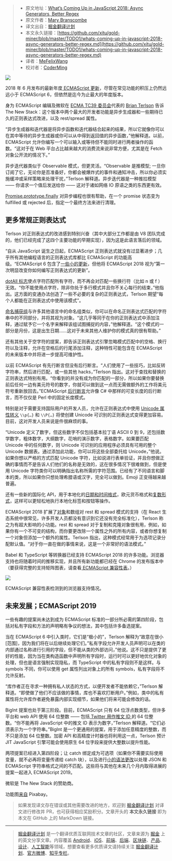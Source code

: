> * 原文地址：[What’s Coming Up in JavaScript 2018: Async Generators, Better Regex](https://thenewstack.io/whats-coming-up-in-javascript-2018-async-generators-better-regex/)
> * 原文作者：[Mary Branscombe](https://thenewstack.io/author/marybranscombe/)
> * 译文出自：[掘金翻译计划](https://github.com/xitu/gold-miner)
> * 本文永久链接：[https://github.com/xitu/gold-miner/blob/master/TODO1/whats-coming-up-in-javascript-2018-async-generators-better-regex.md](https://github.com/xitu/gold-miner/blob/master/TODO1/whats-coming-up-in-javascript-2018-async-generators-better-regex.md)
> * 译者：[MeFelixWang](https://github.com/MeFelixWang)
> * 校对者：[CoderMing](https://github.com/CoderMing)

![](https://cdn.thenewstack.io/media/2018/08/ba3bc5a9-res-3615421_1920-1024x681.jpg)

2018 年 6 月发布的最新年度[ ECMAScript 更新](http://www.ecma-international.org/ecma-262/9.0/index.html)，尽管在常见功能的积压上仍然远远小于 ECMAScript 6，但依然是迄今为止最大的年度版本。

身为 ECMAScript 编辑及微软在 [ECMA TC39 委员会]((https://github.com/tc39))代表的 [Brian Terlson](https://github.com/bterlson) 告诉 The New Stack：这个版本中两个最大的开发者功能是异步生成器和一些期待已久的正则表达式改进，以及 rest/spread 属性。

“异步生成器和迭代器是将异步函数和迭代器结合起来的结果，所以它就像你可以在其中等待的异步生成器或你可以从中得到返回值的异步函数，”他解释道。以前，ECMAScript 允许你编写一个可以输入或等待但不能同时进行两者操作的函数。“这对于在 Web 平台占比越来越大的消费流来说非常方便，尤其是在 Fetch 对象公开流的情况下。”

异步迭代器类似于 Observable 模式，但更灵活。“Observable 是推模型; 一旦你订阅了它，无论你是否准备好，你都会被爆炸式的事件和通知冲击，所以你必须实施缓冲或采样策略来处理干扰，”Terlson 解释道。异步迭代器是一种推拉模型 —— 你请求一个值后发送给你 —— 这对于诸如网络 IO 原语之类的东西更有效。

[Promise.prototype.finally](https://github.com/tc39/proposal-promise-finally) 对异步编程也很有帮助，在一个 promise 状态变为 fulfilled 或 rejected 后，指定一个最终方法来进行清理。

## 更多常规正则表达式

Terlson 对正则表达式的改进感到特别兴奋（其中大部分工作都是由 V8 团队完成的，他们已经完成了这四个主要功能的早期实现），因为这是此语言落后的领域。

“自从 JavaScript 诞生之日起，ECMAScript 正则表达式就没有过显著进步；几乎所有其他编程语言的正则表达式库都比 ECMAScript 的功能高级。“ECMAScript 6 包含了[一些小的更新](http://2ality.com/2015/07/regexp-es6.html)，但他将 ECMAScript 2018 视为“第一次明显改变你如何编写正则表达式的更新”。

[dotAll 标志](https://github.com/tc39/proposal-regexp-dotall-flag)使点字符匹配所有字符，而不再会对匹配一些换行符（比如 n 或 f ）无效。“你不能使用点字符，除非你处于多行模式并且你不关心每行的结束，”他指出。这方面的变通办法创造了一些不必要的复杂的正则表达式，Terlson 期望“每个人都能在正则表达式中使用该模式”。

[命名捕获组](https://github.com/tc39/proposal-regexp-named-groups)与许多其他语言中的命名组类似，你可以在命名正则表达式匹配的字符串中的不同部分，并将其视为对象。“这几乎等同于在你的正则表达式中添加注释，通过赋予它一个名字来解释该组试图捕捉的内容，”他解释道。“这个模式的一部分是月份，这是出生日期......这对于未来其他人维护你的模式真的很有帮助。”

还有其他关于空字符的提案，即告诉正则表达式引擎忽略模式匹配中的空格、换行符以及注释，允许在空格后的行尾添加注释，这种特性可能包含在 ECMAScript 的未来版本中并将进一步提高可维护性。

以前 ECMAScript 有先行断言但没有后行断言。“人们使用了一些技巧，比如反转字符串，然后进行匹配，或一些其他 hacks，”Terlson 指出。这对于查找和替换的正则表达式特别有用。“你看到的并没有成为你匹配的一部分，所以如果你要替换前后任何一边有美元符号的数字，你就可以做到这一点而无需做额外的工作将美元符号重新放回去。”ECMAScript [后行断言](https://github.com/tc39/proposal-regexp-lookbehind)允许像 C# 中那样的可变长度的后行断言，而不仅仅是 Perl 中的固定长度模式。

特别是对于需要支持国际用户的开发人员，允许在正则表达式中使用 [Unicode 属性转义](https://github.com/tc39/proposal-regexp-unicode-property-escapes#ecmascript-proposal-unicode-property-escapes-in-regular-expressions)  `\\p{…}` 和 `\\P{…}` 将使创建 Unicode 可识别的正则表达式变得更加容易。目前，这对开发人员来说是件很麻烦的事。

“Unicode 定义了数字，但这些数字不仅包括基本拉丁语 ASCII 0 到 9，还包括数学数字，粗体数字，大纲数字，花哨的演示数字，表格数字。如果要匹配 Unicode 中的任何数字，则 Unicode 可识别的应用程序必须具有可用的整个 Unicode 数据表。通过添加此功能，你可以将这些全部委托给 Unicode，”他说。如果你想以严格的方式匹配 Unicode 字符，比如说进行表单验证，并且你想做正确的事情而不是告诉人们他们的名称是无效的，这在很多情况下很难做到，但是使用 Unicode 字符类你可以明确指出名称所需的字符范围。已经有了不同语言和脚本的类，所以如果你只想处理希腊语或汉字，完全可以做到。Emoji 正变得越来越普遍。

还有一些新的国际化 API，用于本地化的[日期和时间格式](https://github.com/tc39/proposal-intl-formatToParts)，欧元货币格式和[复数形式](https://github.com/tc39/proposal-intl-plural-rules)，这样可以更轻松地执行本地化标签和按钮等操作。

ECMAScript 2018 扩展了[对象](https://github.com/tc39/proposal-object-rest-spread)和数组对 rest 和 spread 模式的支持（在 React 生态系统中很常见，许多开发人员都没有意识到它还没有完全标准化），Terlson 称之为有超大影响的小功能。rest 和 spread 对于复制和克隆对象很有用，例如，如果你有一个不可变的结构，而你要更改除一个属性之外的所有内容，或者你​​想复制一个对象但添加一个额外的属性。Terlson 指出，这种模式经常用于为选项记录分配默认值。“对于你一直在做的事情来说，这是一个非常好的语法模式。”

Babel 和 TypeScript 等转换器已经支持 ECMAScript 2018 的许多功能。浏览器支持也将随着时间的推移实现，并且所有新功能都已经在 Chrome 的发布版本中（要获得完整的支持矩阵图表，请查看[ ECMAScript 兼容性表](http://kangax.github.io/compat-table/es2016plus/)。）

[![](https://cdn.thenewstack.io/media/2018/08/cf694974-ecmascript.png)](https://cdn.thenewstack.io/media/2018/08/cf694974-ecmascript.png)

ECMAScript 兼容性表检测到的浏览器支持情况。

## 未来发展；ECMAScript 2019

一些有趣的提案尚未达到成为 ECMAScript 标准的一部分所必需的第四阶段，包括对私有字段和方法的声明略有争议的想法，其中包括许多备选提案。

当在 ECMAScript 6 中引入类时，它们是“极小的”，Terlson 解释为“故意在很小[范围]，因为我们将在以后继续处理它们。”私有字段允许开发人员声明可以在类的内部通过名称进行引用的字段，但不能从类的外部访问，”他说。这不只是提供了更好的性能，因为当在类构造函数中声明所有字段时，运行时可以更好地优化对象的处理，但也是语言强制实现隐私，而 TypeScript 中的私有字段则不是这样。与 symbols 不同，你可以使用 get 属性列出对象上的所有 symbols，私有字段将不允许反射。

“库作者正在寻求一种拥有私人状态的方式，以便开发者不能依赖它，”Terlson 解释道。“即使做了他们不应该做的事情，库也不喜欢打断用户。”例如，类中的私有属性将允许库作者避免暴露内部实现细节，如果他们将来可能会修改的话。

BigInt 提案也处于第三阶段。目前，ECMAScript 只有 64 位浮点数类型，但许多平台和 web API 使用 64 位整数 —— 包括[ Twitter 用作推文 ID ](https://dev.twitter.com/overview/api/twitter-ids-json-and-snowflake)的 64 位整数。“你不能再将 JavaScript 中的推文 ID 表示为数字，”Terlson 解释道。“它们必须表示为一个字符串。”BigInt 是一个更通用的提案，用于添加任意精度的整数，而不只是添加 64 位整数。加密 API 和高精度计时器也将利用这一点，Terlson 预计 JIT JavaScript 引擎可能会使用原生 64 位字段来提供大整数以提升性能。

两项提案已经进入第四阶段；让 catch 绑定成为可选项（如果你不需要实际使用变量，就不必再将变量传递给 catch 块），以及进行[小的语法更改](https://github.com/tc39/proposal-json-superset)以处理 JSON 和 ECMAScript 字符串格式之间的不匹配。这些将与其他在未来几个月内取得进展的提案一起进入 ECMAScript 2019。

微软是 The New Stack 的赞助商。

功能图[来自](https://pixabay.com/en/res-the-wind-pbx-current-3615421/) Pixabay。

> 如果发现译文存在错误或其他需要改进的地方，欢迎到 [掘金翻译计划](https://github.com/xitu/gold-miner) 对译文进行修改并 PR，也可获得相应奖励积分。文章开头的 **本文永久链接** 即为本文在 GitHub 上的 MarkDown 链接。


---

> [掘金翻译计划](https://github.com/xitu/gold-miner) 是一个翻译优质互联网技术文章的社区，文章来源为 [掘金](https://juejin.im) 上的英文分享文章。内容覆盖 [Android](https://github.com/xitu/gold-miner#android)、[iOS](https://github.com/xitu/gold-miner#ios)、[前端](https://github.com/xitu/gold-miner#前端)、[后端](https://github.com/xitu/gold-miner#后端)、[区块链](https://github.com/xitu/gold-miner#区块链)、[产品](https://github.com/xitu/gold-miner#产品)、[设计](https://github.com/xitu/gold-miner#设计)、[人工智能](https://github.com/xitu/gold-miner#人工智能)等领域，想要查看更多优质译文请持续关注 [掘金翻译计划](https://github.com/xitu/gold-miner)、[官方微博](http://weibo.com/juejinfanyi)、[知乎专栏](https://zhuanlan.zhihu.com/juejinfanyi)。
